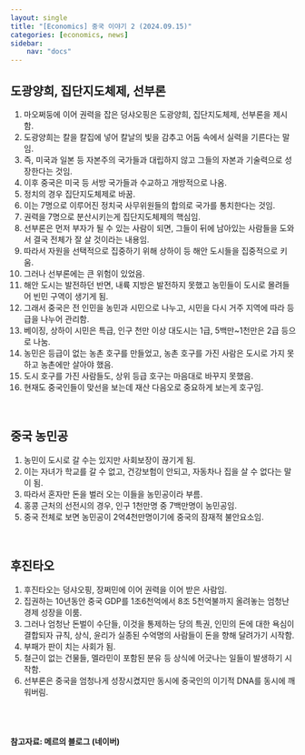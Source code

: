 ```yaml
---
layout: single
title: "[Economics] 중국 이야기 2 (2024.09.15)"
categories: [economics, news]
sidebar:
    nav: "docs"
---
```


## 도광양희, 집단지도체제, 선부론
1. 마오쩌둥에 이어 권력을 잡은 덩샤오핑은 도광양희, 집단지도체제, 선부론을 제시함.
1. 도광양희는 칼을 칼집에 넣어 칼날의 빛을 감추고 어둠 속에서 실력을 기른다는 말임.
1. 즉, 미국과 일본 등 자본주의 국가들과 대립하지 않고 그들의 자본과 기술력으로 성장한다는 것임.
1. 이후 중국은 미국 등 서방 국가들과 수교하고 개방적으로 나옴.
1. 정치의 경우 집단지도체제로 바꿈.
1. 이는 7명으로 이루어진 정치국 사무위원들의 합의로 국가를 통치한다는 것임.
1. 권력을 7명으로 분산시키는게 집단지도체제의 핵심임.
1. 선부론은 먼저 부자가 될 수 있는 사람이 되면, 그들이 뒤에 남아있는 사람들을 도와서 결국 전체가 잘 살 것이라는 내용임.
1. 따라서 자원을 선택적으로 집중하기 위해 상하이 등 해안 도시들을 집중적으로 키움.
1. 그러나 선부론에는 큰 위험이 있었음.
1. 해안 도시는 발전하던 반면, 내륙 지방은 발전하지 못했고 농민들이 도시로 몰려들어 빈민 구역이 생기게 됨.
1. 그래서 중국은 전 인민을 농민과 시민으로 나누고, 시민을 다시 거주 지역에 따라 등급을 나누어 관리함.
1. 베이징, 상하이 시민은 특급, 인구 천만 이상 대도시는 1급, 5백만~1천만은 2급 등으로 나눔.
1. 농민은 등급이 없는 농촌 호구를 만들었고, 농촌 호구를 가진 사람은 도시로 가지 못하고 농촌에만 살아야 했음.
1. 도시 호구를 가진 사람들도, 상위 등급 호구는 마음대로 바꾸지 못했음.
1. 현재도 중국인들이 맞선을 보는데 재산 다음오로 중요하게 보는게 호구임.

<br/>

## 중국 농민공
1. 농민이 도시로 갈 수는 있지만 사회보장이 끊기게 됨.
1. 이는 자녀가 학교를 갈 수 없고, 건강보험이 안되고, 자동차나 집을 살 수 없다는 말이 됨.
1. 따라서 혼자만 돈을 벌러 오는 이들을 농민공이라 부름.
1. 홍콩 근처의 선전시의 경우, 인구 1천만명 중 7백만명이 농민공임.
1. 중국 전체로 보면 농민공이 2억4천만명이기에 중국의 잠재적 불안요소임.

<br/>

## 후진타오
1. 후진타오는 덩샤오핑, 장쩌민에 이어 권력을 이어 받은 사람임.
1. 집권하는 10년동안 중국 GDP를 1조6천억에서 8조 5천억불까지 올려놓는 엄청난 경제 성장을 이룸.
1. 그러나 엄청난 돈벌이 수단들, 이것을 통제하는 당의 특권, 인민의 돈에 대한 욕심이 결합되자 규칙, 상식, 윤리가 실종된 수억명의 사람들이 돈을 향해 달려가기 시작함.
1. 부패가 판이 치는 사회가 됨.
1. 철근이 없는 건물들, 멜라민이 포함된 분유 등 상식에 어긋나는 일들이 발생하기 시작함.
1. 선부론은 중국을 엄청나게 성장시켰지만 동시에 중국인의 이기적 DNA를 동시에 깨워버림.


<br/>
<br/>

#### 참고자료: 메르의 블로그 (네이버) 